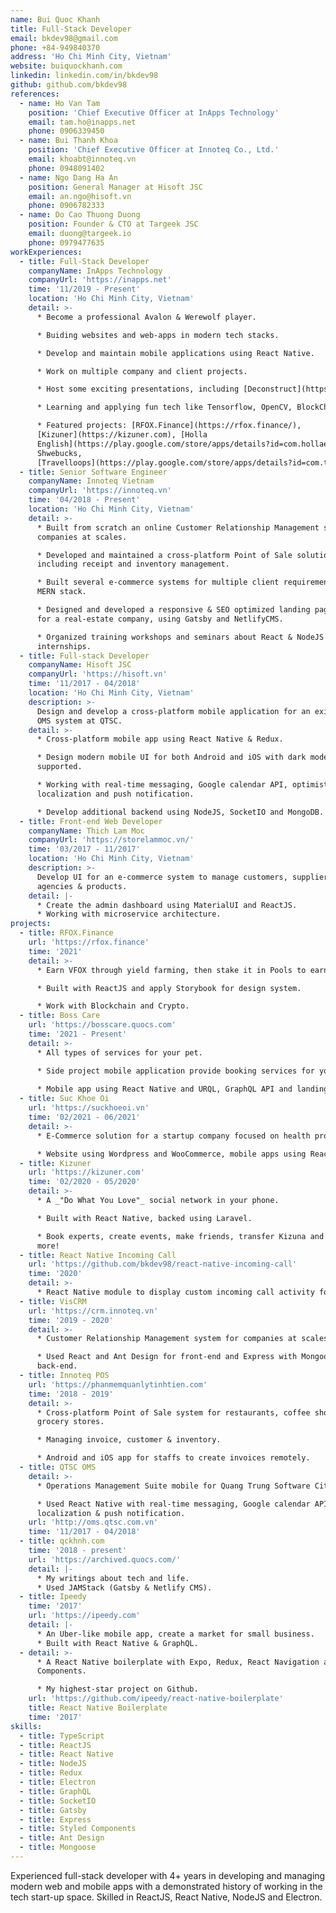 ```yaml
---
name: Bui Quoc Khanh
title: Full-Stack Developer
email: bkdev98@gmail.com
phone: +84-949840370
address: 'Ho Chi Minh City, Vietnam'
website: buiquockhanh.com
linkedin: linkedin.com/in/bkdev98
github: github.com/bkdev98
references:
  - name: Ho Van Tam
    position: 'Chief Executive Officer at InApps Technology'
    email: tam.ho@inapps.net
    phone: 0906339450
  - name: Bui Thanh Khoa
    position: 'Chief Executive Officer at Innoteq Co., Ltd.'
    email: khoabt@innoteq.vn
    phone: 0948091402
  - name: Ngo Dang Ha An
    position: General Manager at Hisoft JSC
    email: an.ngo@hisoft.vn
    phone: 0906782333
  - name: Do Cao Thuong Duong
    position: Founder & CTO at Targeek JSC
    email: duong@targeek.io
    phone: 0979477635
workExperiences:
  - title: Full-Stack Developer
    companyName: InApps Technology
    companyUrl: 'https://inapps.net'
    time: '11/2019 - Present'
    location: 'Ho Chi Minh City, Vietnam'
    detail: >-
      * Become a professional Avalon & Werewolf player.

      * Buiding websites and web-apps in modern tech stacks.

      * Develop and maintain mobile applications using React Native.

      * Work on multiple company and client projects.

      * Host some exciting presentations, including [Deconstruct](https://quocs.com/blog/deconstruct/) which I talk about the adventure of a source code.

      * Learning and applying fun tech like Tensorflow, OpenCV, BlockChain, GraphQL, MLKit, CallKit.

      * Featured projects: [RFOX.Finance](https://rfox.finance/),
      [Kizuner](https://kizuner.com), [Holla
      English](https://play.google.com/store/apps/details?id=com.hollaenglish), [Deep Connect](https://deepconnect.app),
      Shwebucks,
      [Travelloops](https://play.google.com/store/apps/details?id=com.travelloops).
  - title: Senior Software Engineer
    companyName: Innoteq Vietnam
    companyUrl: 'https://innoteq.vn'
    time: '04/2018 - Present'
    location: 'Ho Chi Minh City, Vietnam'
    detail: >-
      * Built from scratch an online Customer Relationship Management system for
      companies at scales.

      * Developed and maintained a cross-platform Point of Sale solution,
      including receipt and inventory management.

      * Built several e-commerce systems for multiple client requirements using
      MERN stack.

      * Designed and developed a responsive & SEO optimized landing page system
      for a real-estate company, using Gatsby and NetlifyCMS.

      * Organized training workshops and seminars about React & NodeJS for
      internships.
  - title: Full-stack Developer
    companyName: Hisoft JSC
    companyUrl: 'https://hisoft.vn'
    time: '11/2017 - 04/2018'
    location: 'Ho Chi Minh City, Vietnam'
    description: >-
      Design and develop a cross-platform mobile application for an existence
      OMS system at QTSC.
    detail: >-
      * Cross-platform mobile app using React Native & Redux.

      * Design modern mobile UI for both Android and iOS with dark mode
      supported.

      * Working with real-time messaging, Google calendar API, optimistic UI,
      localization and push notification.

      * Develop additional backend using NodeJS, SocketIO and MongoDB.
  - title: Front-end Web Developer
    companyName: Thich Lam Moc
    companyUrl: 'https://storelammoc.vn/'
    time: '03/2017 - 11/2017'
    location: 'Ho Chi Minh City, Vietnam'
    description: >-
      Develop UI for an e-commerce system to manage customers, suppliers,
      agencies & products.
    detail: |-
      * Create the admin dashboard using MaterialUI and ReactJS.
      * Working with microservice architecture.
projects:
  - title: RFOX.Finance
    url: 'https://rfox.finance'
    time: '2021'
    detail: >-
      * Earn VFOX through yield farming, then stake it in Pools to earn more VFOX tokens!

      * Built with ReactJS and apply Storybook for design system.

      * Work with Blockchain and Crypto.
  - title: Boss Care
    url: 'https://bosscare.quocs.com'
    time: '2021 - Present'
    detail: >-
      * All types of services for your pet.

      * Side project mobile application provide booking services for your little boss: Veterinary, grooming, training,...
      
      * Mobile app using React Native and URQL, GraphQL API and landing page using Gatsby.
  - title: Suc Khoe Oi
    url: 'https://suckhoeoi.vn'
    time: '02/2021 - 06/2021'
    detail: >-
      * E-Commerce solution for a startup company focused on health products.

      * Website using Wordpress and WooCommerce, mobile apps using React Native.
  - title: Kizuner
    url: 'https://kizuner.com'
    time: '02/2020 - 05/2020'
    detail: >-
      * A _"Do What You Love"_ social network in your phone.

      * Built with React Native, backed using Laravel.

      * Book experts, create events, make friends, transfer Kizuna and much
      more!
  - title: React Native Incoming Call
    url: 'https://github.com/bkdev98/react-native-incoming-call'
    time: '2020'
    detail: >-
      * React Native module to display custom incoming call activity for Android, since iOS we have VoIP.
  - title: VisCRM
    url: 'https://crm.innoteq.vn'
    time: '2019 - 2020'
    detail: >-
      * Customer Relationship Management system for companies at scales.

      * Used React and Ant Design for front-end and Express with Mongoose for
      back-end.
  - title: Innoteq POS
    url: 'https://phanmemquanlytinhtien.com'
    time: '2018 - 2019'
    detail: >-
      * Cross-platform Point of Sale system for restaurants, coffee shops and
      grocery stores.

      * Managing invoice, customer & inventory.

      * Android and iOS app for staffs to create invoices remotely.
  - title: QTSC OMS
    detail: >-
      * Operations Management Suite mobile for Quang Trung Software City.

      * Used React Native with real-time messaging, Google calendar API,
      localization & push notification.
    url: 'http://oms.qtsc.com.vn'
    time: '11/2017 - 04/2018'
  - title: qckhnh.com
    time: '2018 - present'
    url: 'https://archived.quocs.com/'
    detail: |-
      * My writings about tech and life.
      * Used JAMStack (Gatsby & Netlify CMS).
  - title: Ipeedy
    time: '2017'
    url: 'https://ipeedy.com'
    detail: |-
      * An Uber-like mobile app, create a market for small business.
      * Built with React Native & GraphQL.
  - detail: >-
      * A React Native boilerplate with Expo, Redux, React Navigation and Styled
      Components.

      * My highest-star project on Github.
    url: 'https://github.com/ipeedy/react-native-boilerplate'
    title: React Native Boilerplate
    time: '2017'
skills:
  - title: TypeScript
  - title: ReactJS
  - title: React Native
  - title: NodeJS
  - title: Redux
  - title: Electron
  - title: GraphQL
  - title: SocketIO
  - title: Gatsby
  - title: Express
  - title: Styled Components
  - title: Ant Design
  - title: Mongoose
---
```

Experienced full-stack developer with 4+ years in developing and managing modern web and mobile apps with a demonstrated history of working in the tech start-up space. Skilled in ReactJS, React Native, NodeJS and Electron.

